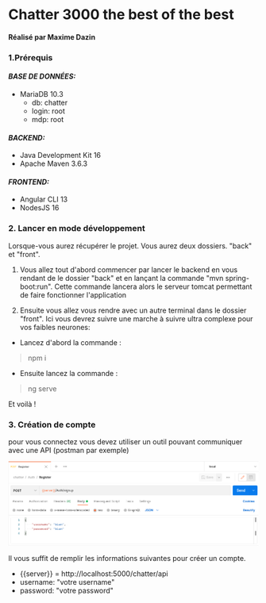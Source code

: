 # Chatter 3000 the best of the best 
#### Réalisé par Maxime Dazin

### 1.Prérequis

#### *BASE DE DONNÉES:*

* MariaDB 10.3
    * db: chatter
    * login: root
    * mdp: root

#### *BACKEND:*

* Java Development Kit 16
* Apache Maven 3.6.3

#### *FRONTEND:*

* Angular CLI 13
* NodesJS 16



### 2. Lancer en mode développement

Lorsque-vous aurez récupérer le projet. Vous aurez deux dossiers. "back" et "front".

1. Vous allez tout d'abord commencer par lancer le backend en vous rendant de le dossier "back" et en lançant la commande "mvn spring-boot:run". Cette commande lancera alors le serveur tomcat permettant de faire fonctionner l'application

2. Ensuite vous allez vous rendre avec un autre terminal dans le dossier "front". Ici vous devrez suivre une marche à suivre ultra complexe pour vos faibles neurones:
* Lancez d'abord la commande :
> npm i
* Ensuite lancez la commande :
> ng serve

Et voilà !

### 3. Création de compte

pour vous connectez vous devez utiliser un outil pouvant communiquer avec une API (postman par exemple)

![postman pic](./images/postman.png)

Il vous suffit de remplir les informations suivantes pour créer un compte.

* {{server}} = http://localhost:5000/chatter/api
* username: "votre username"
* password: "votre password"

